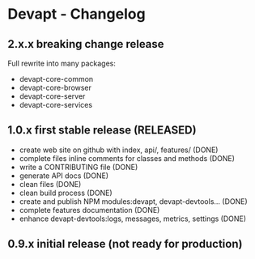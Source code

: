# Devapt - Changelog


## 2.x.x   breaking change release
Full rewrite into many packages:
* devapt-core-common
* devapt-core-browser
* devapt-core-server
* devapt-core-services


## 1.0.x   first stable release (RELEASED)
* create web site on github with index, api/, features/ (DONE)
* complete files inline comments for classes and methods (DONE)
* write a CONTRIBUTING file (DONE)
* generate API docs (DONE)
* clean files (DONE)
* clean build process (DONE)
* create and publish NPM modules:devapt, devapt-devtools... (DONE)
* complete features documentation (DONE)
* enhance devapt-devtools:logs, messages, metrics, settings (DONE)


## 0.9.x   initial release (not ready for production)